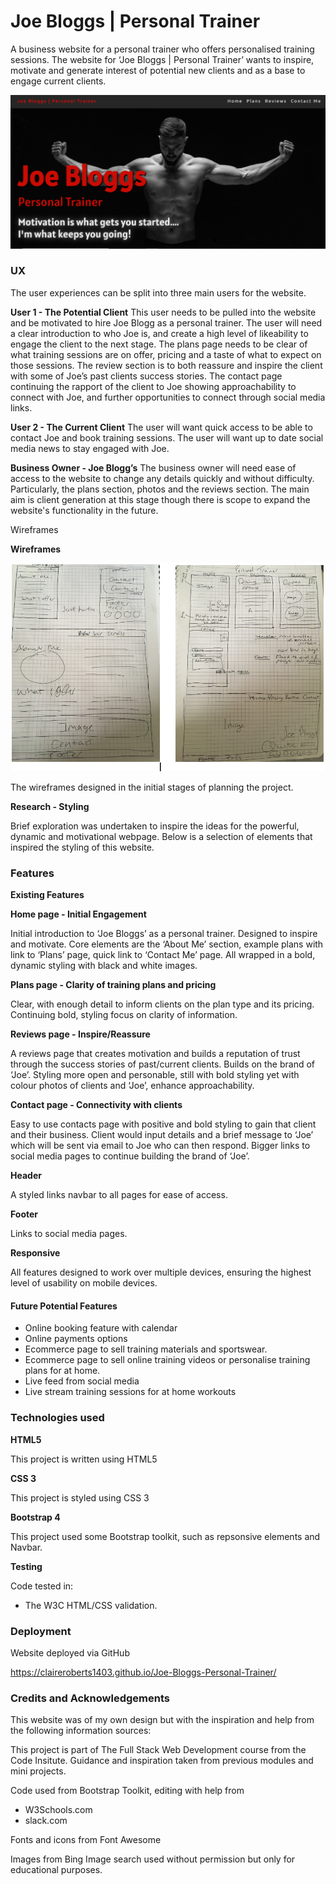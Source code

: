 # Joe Bloggs | Personal Trainer

A business website for a personal trainer who offers personalised training sessions. 
The website for ‘Joe Bloggs | Personal Trainer’ wants to inspire, motivate and generate interest of potential new clients and as a base to engage current clients.

 ![Image of landing page](https://github.com/ClaireRoberts1403/Joe-Bloggs-Personal-Trainer/blob/master/images/landingpage.png)
 
### UX

The user experiences can be split into three main users for the website.

**User 1 - The Potential Client**
This user needs to be pulled into the website and be motivated to hire Joe Blogg as a personal trainer. The user will need a clear introduction to who Joe is, and create a high level of likeability to engage the client to the next stage. The plans page needs to be clear of what training sessions are on offer, pricing and a taste of what to expect on those sessions. The review section is to both reassure and inspire the client with some of Joe’s past clients success stories. The contact page continuing the rapport of the client to Joe showing approachability to connect with Joe, and further opportunities to connect through social media links.

**User 2 - The Current Client**
The user will want quick access to be able to contact Joe and book training sessions. The user will want up to date social media news to stay engaged with Joe.

**Business Owner - Joe Blogg’s**
The business owner will need ease of access to the website to change any details quickly and without difficulty. Particularly, the plans section, photos and the reviews section. The main aim is client generation at this stage though there is scope to expand the website's functionality in the future.   
 
Wireframes   
 
 
**Wireframes**

 ![Image of wire frames](https://github.com/ClaireRoberts1403/Joe-Bloggs-Personal-Trainer/blob/master/images/wireframes.png)

 

 

 
 
 
 
 
 

 
The wireframes designed in the initial stages of planning the project.

**Research - Styling**

Brief exploration was undertaken to inspire the ideas for the powerful, dynamic and motivational webpage. Below is a selection of elements that inspired the styling of this website.







### Features

**Existing Features**


**Home page - Initial Engagement**

Initial introduction to ‘Joe Bloggs’ as a personal trainer. Designed to inspire and motivate. Core elements are the ‘About Me’ section, example plans with link to ‘Plans’ page, quick link to ‘Contact Me’ page. All wrapped in a bold, dynamic styling with black and white images. 

**Plans page - Clarity of training plans and pricing**

Clear, with enough detail to inform clients on the plan type and its pricing. Continuing bold, styling focus on clarity of information.

**Reviews page - Inspire/Reassure**

A reviews page that creates motivation and builds a reputation of trust through the success stories of past/current clients. Builds on the brand of ‘Joe’. Styling more open and personable, still with bold styling yet with colour photos of clients and ‘Joe’, enhance approachability.

**Contact page - Connectivity with clients**

Easy to use contacts page with positive and bold styling to gain that client and their business. Client would input details and a brief message to ‘Joe’ which will be sent via email to Joe who can then respond. Bigger links to social media pages to continue building the brand of ‘Joe’.

**Header**

A styled links navbar to all pages for ease of access.

**Footer**

Links to social media pages.

**Responsive**

All features designed to work over multiple devices, ensuring the highest level of usability on mobile devices.  

 
#### Future Potential Features

* Online booking feature with calendar 
* Online payments options
* Ecommerce page to sell training materials and sportswear.
* Ecommerce page to sell online training videos or personalise training plans for at home.
* Live feed from social media
* Live stream training sessions for at home workouts



### Technologies used

**HTML5**

This project is written using HTML5

**CSS 3**

This project is styled using CSS 3

**Bootstrap 4**

This project used some Bootstrap toolkit, such as repsonsive elements and Navbar.

**Testing**

Code tested in:
 * The W3C HTML/CSS validation.



### Deployment

Website deployed via GitHub

https://claireroberts1403.github.io/Joe-Bloggs-Personal-Trainer/


### Credits and Acknowledgements

This website was of my own design but with the inspiration and help from the following information sources:

This project is part of The Full Stack Web Development course from the Code Insitute.
Guidance and inspiration taken from previous modules and mini projects.

Code used from Bootstrap Toolkit, editing with help from 
*  W3Schools.com
*  slack.com

Fonts and icons from Font Awesome

Images from Bing Image search used without permission but only for educational purposes.
  



